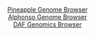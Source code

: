 <div id="Pineapple_Genome_Browser" align="center">
  <a href="https://igv.org/app/?sessionURL=blob:zZJra9swFIb_i6BlA8fX2o4NZbiX9JKuXdM46YVijhXZUWtZjqQ4TUL..7SwsS8rNB82BvogHY503vfVs0YtEZLyGsXINR3fdBxkIDnliztgTUWugRGJ4gIqSQwkSEEEqTFB8RoVIBWkgyt9c6pUI2PLoqrpMKhLbkrPBAYrXsNCmpgz65hXFeRcgOJCWkcCWm7Rsu0sSA5NY.rZnulbE1BgQdVMeS251ZC6zBb6vexXKStJzRnJ2LxSdCsg03q0xolZwJdkfJdgTKTsk.XF5DDpXyQj7zR9PAuOH9Ob83EajPfvaFmDmgtyGBWjGZuRr5DetLkdgX.bjpIZPmK9hz3vZP_0raGCyEMndLpeGHhdTwdD6wl5.58860V39a1gkL7eXkomIewG0FeY3p87Z8w7fcf3xkAVx3PNAcJTEcaObXh2YPhu0PmxdbqGbUc6HcEpip.eDaQE4Ffd_rRGatloWpAks_kWHANxMSECxZ3ItkMnilz_IDywo8jZGGs0F9Xfi7aXDqLQdhPXDbKCVkqjPMlk3UgT6tpscWGWqx2z7L4eXcnh8KTPeiLkL8uod5_6L_5wJJN3GdKjt9.njX5E0T.h7iNCTJXvilp.9TAs8fKsikbjtz23943aq.nL8HGFi.s_w3ag7e4WTsEFA6X7dUUff_LWgqBQK11oqaQ5rahajnWOfIFix_U0tgjzimsOkSjzT7ZhG45vf_6Np7d53nwH">Pineapple Genome Browser</a>
</div>
<div id="Alphonso_Genome_Browser" align="center">
  <a href="https://igv.org/app/?sessionURL=blob:zZJfa9swFMW_i2BlA8d_azs2hOGkaVrSNCXByZJSjGLLjlpZciXZbhLy3aeFjb2s0DxsDPQgXa50zzn6HUCDuMCMghDYuuXqlgU0ILasncOyIugelkiAMIdEIA1wlCOOaIpAeAA5FBLGszt1cytlJULDwLLqlJAWTBeODku4ZxS2Qk9ZaQwYIXDDOJSMC6PPYcMMXDSdFm1gVelqtqO7RgYlNCCptowKZlSIFkmr3kt.lZICUVaipKyJxCcBidKjNGZ6Dr9Gy3mUpkiIMdrdZr1ofBstnGG8HnmDdTy9Wcbe8mKOCwplzVHv.dZd7fvyZTZd2FGwHrvza.rH5WgyNj85VxfDtwpzJHqWb3Ud33P8SxUMphl6.588q4XP9D2tXW8963cnV81.YI3uM5fZz8G34XW2.qNvFxw1QFhaKw5AuuV.aJmaY3qaa3udH1urq5lmoNLhDIPw8UkDksP0RbU_HoDcVYoWINBrfQJHA4xniIOwE5imbwWB7V76l2YQWEftAGpO_l601_Es8E07sm0vyTGRCuUsEbQSOqRUb9JcL_ZnZjmLXxewv3R3kctHD2k68Wb1CjO7vnkvSw2o0afvU0Y_ouifUPcRIbrcnIsaofN2wVpaUzYt41ZOp.UDWSM6aYfvxnNeNDnjJZSqX1XU8SdtDeQYUqkKDRZ4gwmWu6VKkbUgtGxHQQtSRpiiEPBi89nUTM1yzS._4XSOT8fv">Alphonso Genome Browser</a>
</div>


<div id="DAF_Genomics_Browser" align="center">
  <a href="https://igv.org/app/?sessionURL=blob:tZF_a5wwGMffS6D9Sz2Nnp7CMWRtt9ttK73Der1SjmcaNdQYL4k97XHvfcF1DDbKGHSQhITnx_eb53NET0RIyhsUIWw5U8txkIFkxQ9rYG1NvgIjEkUF1JIYSJCCCNJkBEVHVIBUkKw.68pKqVZGk0kOhVmShjOaSUu6FrSm5J2qiE41sQUMnnkDB2llnOlkBROo24o3kk8gy4iUpj1pSVPuDqCPn7Hd2JLsWFcrOqrutAltLLcK0G5pk5P.L0b.g7Je9F2cruOxfkmGRT6Pl4v41r1Mth_899vk.mOa.On5mpYNqE6Q.Tb_8hyvCjcd7i7cxzN8Vd6ptIVhf3Ndemfuxfll31JB5NwJnJkb.J4XopOBap51GgLKKuFEjmcEeGZgzzNfru7U11MQnKLo_sFASkD2qNPvj0gNrUaFJNl3IzUDcZETgSIztO3ACUM89QLPDkPnZBxRJ.o3ZnmVrMLAxjHGvvUNmNYvaD0OUAv9GXwrkL911vtfQZV03_U3_Z65m8VTP1MDzjafZpvb5ZK_gslAr36r4IKB0qEfzxcoUGs1Rhr1i4p7ejh9Bw--">DAF Genomics Browser</a>
</div>
